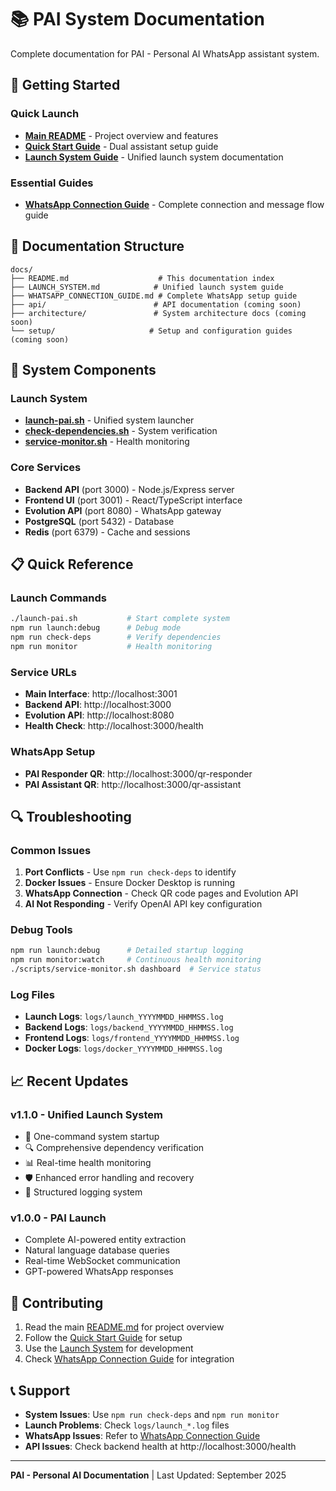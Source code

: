 # 📚 PAI System Documentation

Complete documentation for PAI - Personal AI WhatsApp assistant system.

## 🚀 Getting Started

### Quick Launch
- **[Main README](../README.md)** - Project overview and features
- **[Quick Start Guide](../QUICK_START.md)** - Dual assistant setup guide
- **[Launch System Guide](LAUNCH_SYSTEM.md)** - Unified launch system documentation

### Essential Guides
- **[WhatsApp Connection Guide](WHATSAPP_CONNECTION_GUIDE.md)** - Complete connection and message flow guide

## 📖 Documentation Structure

```
docs/
├── README.md                    # This documentation index
├── LAUNCH_SYSTEM.md            # Unified launch system guide
├── WHATSAPP_CONNECTION_GUIDE.md # Complete WhatsApp setup guide
├── api/                        # API documentation (coming soon)
├── architecture/               # System architecture docs (coming soon)
└── setup/                     # Setup and configuration guides (coming soon)
```

## 🔧 System Components

### Launch System
- **[launch-pai.sh](../launch-pai.sh)** - Unified system launcher
- **[check-dependencies.sh](../scripts/check-dependencies.sh)** - System verification
- **[service-monitor.sh](../scripts/service-monitor.sh)** - Health monitoring

### Core Services
- **Backend API** (port 3000) - Node.js/Express server
- **Frontend UI** (port 3001) - React/TypeScript interface  
- **Evolution API** (port 8080) - WhatsApp gateway
- **PostgreSQL** (port 5432) - Database
- **Redis** (port 6379) - Cache and sessions

## 📋 Quick Reference

### Launch Commands
```bash
./launch-pai.sh           # Start complete system
npm run launch:debug      # Debug mode
npm run check-deps        # Verify dependencies
npm run monitor           # Health monitoring
```

### Service URLs
- **Main Interface**: http://localhost:3001
- **Backend API**: http://localhost:3000
- **Evolution API**: http://localhost:8080
- **Health Check**: http://localhost:3000/health

### WhatsApp Setup
- **PAI Responder QR**: http://localhost:3000/qr-responder
- **PAI Assistant QR**: http://localhost:3000/qr-assistant

## 🔍 Troubleshooting

### Common Issues
1. **Port Conflicts** - Use `npm run check-deps` to identify
2. **Docker Issues** - Ensure Docker Desktop is running
3. **WhatsApp Connection** - Check QR code pages and Evolution API
4. **AI Not Responding** - Verify OpenAI API key configuration

### Debug Tools
```bash
npm run launch:debug      # Detailed startup logging
npm run monitor:watch     # Continuous health monitoring
./scripts/service-monitor.sh dashboard  # Service status
```

### Log Files
- **Launch Logs**: `logs/launch_YYYYMMDD_HHMMSS.log`
- **Backend Logs**: `logs/backend_YYYYMMDD_HHMMSS.log`
- **Frontend Logs**: `logs/frontend_YYYYMMDD_HHMMSS.log`
- **Docker Logs**: `logs/docker_YYYYMMDD_HHMMSS.log`

## 📈 Recent Updates

### v1.1.0 - Unified Launch System
- 🚀 One-command system startup
- 🔍 Comprehensive dependency verification
- 📊 Real-time health monitoring
- 🛡️ Enhanced error handling and recovery
- 📝 Structured logging system

### v1.0.0 - PAI Launch  
- Complete AI-powered entity extraction
- Natural language database queries
- Real-time WebSocket communication
- GPT-powered WhatsApp responses

## 🤝 Contributing

1. Read the main [README.md](../README.md) for project overview
2. Follow the [Quick Start Guide](../QUICK_START.md) for setup
3. Use the [Launch System](../LAUNCH_README.md) for development
4. Check [WhatsApp Connection Guide](WHATSAPP_CONNECTION_GUIDE.md) for integration

## 📞 Support

- **System Issues**: Use `npm run check-deps` and `npm run monitor`
- **Launch Problems**: Check `logs/launch_*.log` files
- **WhatsApp Issues**: Refer to [WhatsApp Connection Guide](WHATSAPP_CONNECTION_GUIDE.md)
- **API Issues**: Check backend health at http://localhost:3000/health

---

**PAI - Personal AI Documentation** | Last Updated: September 2025